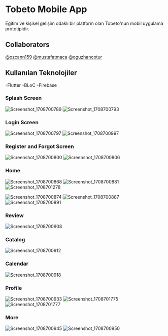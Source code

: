 # Tobeto Mobile App
Eğitim ve kişisel gelişim odaklı bir platform olan Tobeto'nun mobil uygulama prototipidir.

## Collaborators
[@ozcann159](https://www.github.com/ozcann159)
[@mustafatmaca](https://www.github.com/mustafatmaca)
[@oguzhancotur](https://www.github.com/oguzhancotur)

## Kullanılan Teknolojiler
-Flutter
-BLoC
-Firebase

### Splash Screen
![Screenshot_1708700789](https://github.com/mustafatmaca/tobeto_app/assets/58891564/61b761c6-a81f-413c-9fd1-28e2a56c92fb) ![Screenshot_1708700793](https://github.com/mustafatmaca/tobeto_app/assets/58891564/29afc2da-bb14-48da-b3ac-bacffa35fc1c)

### Login Screen
![Screenshot_1708700797](https://github.com/mustafatmaca/tobeto_app/assets/58891564/7d1aa753-9ad0-4ecc-bf17-2f49671f5770) ![Screenshot_1708700997](https://github.com/mustafatmaca/tobeto_app/assets/58891564/b6464dd4-5fbb-4f37-9a78-29a425f7ab97)

### Register and Forgot Screen
![Screenshot_1708700800](https://github.com/mustafatmaca/tobeto_app/assets/58891564/b8e59a08-a1ef-487d-a1b2-9eab15d91bf9) ![Screenshot_1708700806](https://github.com/mustafatmaca/tobeto_app/assets/58891564/af316d44-27c0-4fa4-9a09-1c16bd791514)

### Home
![Screenshot_1708700868](https://github.com/mustafatmaca/tobeto_app/assets/58891564/b26e8919-1bb6-49f0-8113-65e2e79065eb) ![Screenshot_1708700881](https://github.com/mustafatmaca/tobeto_app/assets/58891564/5f69d835-c4a4-4e38-8130-2a238f802864) ![Screenshot_1708701278](https://github.com/mustafatmaca/tobeto_app/assets/58891564/6c115a28-e877-4cdb-8bd4-c5e00fffea28)


![Screenshot_1708700874](https://github.com/mustafatmaca/tobeto_app/assets/58891564/56287611-0949-43ca-b225-41bb54ca305a) ![Screenshot_1708700887](https://github.com/mustafatmaca/tobeto_app/assets/58891564/d35ecd9f-e755-4011-880b-a16ccd120e89) ![Screenshot_1708700891](https://github.com/mustafatmaca/tobeto_app/assets/58891564/69469806-38cb-4b1f-9324-6c911d63b170)

### Review
![Screenshot_1708700908](https://github.com/mustafatmaca/tobeto_app/assets/58891564/89394c0e-fc65-44c2-be9d-1e815eb88d9f)

### Catalog
![Screenshot_1708700912](https://github.com/mustafatmaca/tobeto_app/assets/58891564/add8db6c-26e6-40d9-ae51-f3cc369d9fa2)

### Calendar
![Screenshot_1708700918](https://github.com/mustafatmaca/tobeto_app/assets/58891564/bd722547-9d9d-47b4-becc-8dd8e4349e1c)

### Profile
![Screenshot_1708700933](https://github.com/mustafatmaca/tobeto_app/assets/58891564/9133363a-9301-4622-8783-7511aa46cd29) ![Screenshot_1708701775](https://github.com/mustafatmaca/tobeto_app/assets/58891564/43a9102c-39d6-4c09-9a41-4a9d633f83cf) ![Screenshot_1708701777](https://github.com/mustafatmaca/tobeto_app/assets/58891564/ba182efa-4bd8-4600-a4a5-a306e14bf585)

### More
![Screenshot_1708700945](https://github.com/mustafatmaca/tobeto_app/assets/58891564/d731f8d8-b756-4154-8c94-dd94c880248f) ![Screenshot_1708700950](https://github.com/mustafatmaca/tobeto_app/assets/58891564/61c094e0-c628-4ed6-8140-dfeb1c5d57f7)



